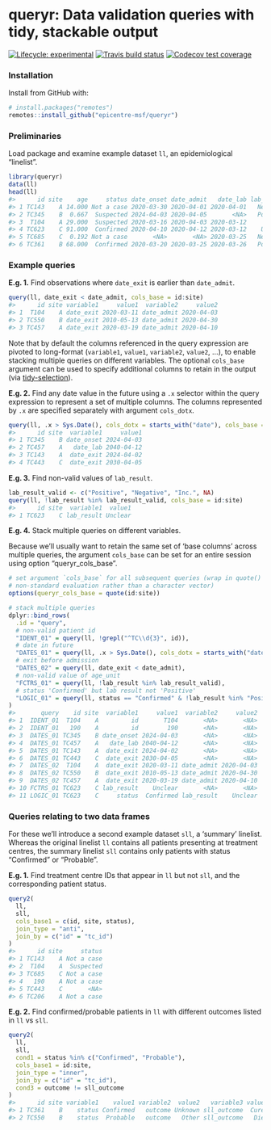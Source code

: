 
<!-- README.md is generated from README.Rmd. Please edit that file -->

# queryr: Data validation queries with tidy, stackable output

<!-- badges: start -->

[![Lifecycle:
experimental](https://img.shields.io/badge/lifecycle-experimental-orange.svg)](https://www.tidyverse.org/lifecycle/#experimental)
[![Travis build
status](https://travis-ci.com/epicentre-msf/queryr.svg?branch=master)](https://travis-ci.com/epicentre-msf/queryr)
[![Codecov test
coverage](https://codecov.io/gh/epicentre-msf/queryr/branch/master/graph/badge.svg)](https://codecov.io/gh/epicentre-msf/queryr?branch=master)
<!-- badges: end -->

### Installation

Install from GitHub with:

``` r
# install.packages("remotes")
remotes::install_github("epicentre-msf/queryr")
```

### Preliminaries

Load package and examine example dataset `ll`, an epidemiological
“linelist”.

``` r
library(queryr)
data(ll)
head(ll)
#>      id site    age     status date_onset date_admit   date_lab lab_result  date_exit   outcome
#> 1 TC143    A 14.000 Not a case 2020-03-30 2020-04-01 2020-04-01   Negative 2024-04-02 Sent home
#> 2 TC345    B  0.667  Suspected 2024-04-03 2020-04-05       <NA>   Positive 2020-04-19      <NA>
#> 3  T104    A 29.000  Suspected 2020-03-16 2020-04-03 2020-03-12       <NA> 2020-03-11      <NA>
#> 4 TC623    C 91.000  Confirmed 2020-04-10 2020-04-12 2020-03-12    Unclear 2020-04-30     Cured
#> 5 TC685    C  0.192 Not a case       <NA>       <NA> 2020-03-25   Negative 2010-03-26 Sent home
#> 6 TC361    B 68.000  Confirmed 2020-03-20 2020-03-25 2020-03-26   Positive       <NA>   Unknown
```

### Example queries

**E.g. 1.** Find observations where `date_exit` is earlier than
`date_admit`.

``` r
query(ll, date_exit < date_admit, cols_base = id:site)
#>      id site variable1     value1  variable2     value2
#> 1  T104    A date_exit 2020-03-11 date_admit 2020-04-03
#> 2 TC550    B date_exit 2010-05-13 date_admit 2020-04-30
#> 3 TC457    A date_exit 2020-03-19 date_admit 2020-04-10
```

Note that by default the columns referenced in the query expression are
pivoted to long-format (`variable1`, `value1`, `variable2`, `value2`,
…), to enable stacking multiple queries on different variables. The
optional `cols_base` argument can be used to specify additional columns
to retain in the output (via
[tidy-selection](https://tidyselect.r-lib.org/reference/select_helpers.html)).

**E.g. 2.** Find any date value in the future using a `.x` selector
within the query expression to represent a set of multiple columns. The
columns represented by `.x` are specified separately with argument
`cols_dotx`.

``` r
query(ll, .x > Sys.Date(), cols_dotx = starts_with("date"), cols_base = id:site)
#>      id site  variable1     value1
#> 1 TC345    B date_onset 2024-04-03
#> 2 TC457    A   date_lab 2040-04-12
#> 3 TC143    A  date_exit 2024-04-02
#> 4 TC443    C  date_exit 2030-04-05
```

**E.g. 3.** Find non-valid values of `lab_result`.

``` r
lab_result_valid <- c("Positive", "Negative", "Inc.", NA)
query(ll, !lab_result %in% lab_result_valid, cols_base = id:site)
#>      id site  variable1  value1
#> 1 TC623    C lab_result Unclear
```

**E.g. 4.** Stack multiple queries on different variables.

Because we’ll usually want to retain the same set of ‘base columns’
across multiple queries, the argument `cols_base` can be set for an
entire session using option “queryr\_cols\_base”.

``` r
# set argument `cols_base` for all subsequent queries (wrap in quote() if using
# non-standard evaluation rather than a character vector)
options(queryr_cols_base = quote(id:site))

# stack multiple queries
dplyr::bind_rows(
  .id = "query",
  # non-valid patient id
  "IDENT_01" = query(ll, !grepl("^TC\\d{3}", id)),
  # date in future
  "DATES_01" = query(ll, .x > Sys.Date(), cols_dotx = starts_with("date")),
  # exit before admission
  "DATES_02" = query(ll, date_exit < date_admit),
  # non-valid value of age_unit
  "FCTRS_01" = query(ll, !lab_result %in% lab_result_valid),
  # status 'Confirmed' but lab result not 'Positive'
  "LOGIC_01" = query(ll, status == "Confirmed" & !lab_result %in% "Positive")
)
#>       query    id site  variable1     value1  variable2     value2
#> 1  IDENT_01  T104    A         id       T104       <NA>       <NA>
#> 2  IDENT_01   190    A         id        190       <NA>       <NA>
#> 3  DATES_01 TC345    B date_onset 2024-04-03       <NA>       <NA>
#> 4  DATES_01 TC457    A   date_lab 2040-04-12       <NA>       <NA>
#> 5  DATES_01 TC143    A  date_exit 2024-04-02       <NA>       <NA>
#> 6  DATES_01 TC443    C  date_exit 2030-04-05       <NA>       <NA>
#> 7  DATES_02  T104    A  date_exit 2020-03-11 date_admit 2020-04-03
#> 8  DATES_02 TC550    B  date_exit 2010-05-13 date_admit 2020-04-30
#> 9  DATES_02 TC457    A  date_exit 2020-03-19 date_admit 2020-04-10
#> 10 FCTRS_01 TC623    C lab_result    Unclear       <NA>       <NA>
#> 11 LOGIC_01 TC623    C     status  Confirmed lab_result    Unclear
```

### Queries relating to two data frames

For these we’ll introduce a second example dataset `sll`, a ‘summary’
linelist. Whereas the original linelist `ll` contains all patients
presenting at treatment centres, the summary linelist `sll` contains
only patients with status “Confirmed” or “Probable”.

**E.g. 1.** Find treatment centre IDs that appear in `ll` but not `sll`,
and the corresponding patient status.

``` r
query2(
  ll,
  sll,
  cols_base1 = c(id, site, status),
  join_type = "anti",
  join_by = c("id" = "tc_id")
)
#>      id site     status
#> 1 TC143    A Not a case
#> 2  T104    A  Suspected
#> 3 TC685    C Not a case
#> 4   190    A Not a case
#> 5 TC443    C       <NA>
#> 6 TC206    A Not a case
```

**E.g. 2.** Find confirmed/probable patients in `ll` with different
outcomes listed in `ll` vs `sll`.

``` r
query2(
  ll,
  sll,
  cond1 = status %in% c("Confirmed", "Probable"),
  cols_base1 = id:site,
  join_type = "inner",
  join_by = c("id" = "tc_id"),
  cond3 = outcome != sll_outcome
)
#>      id site variable1    value1 variable2  value2   variable3 value3
#> 1 TC361    B    status Confirmed   outcome Unknown sll_outcome  Cured
#> 2 TC550    B    status  Probable   outcome   Other sll_outcome   Died
```
